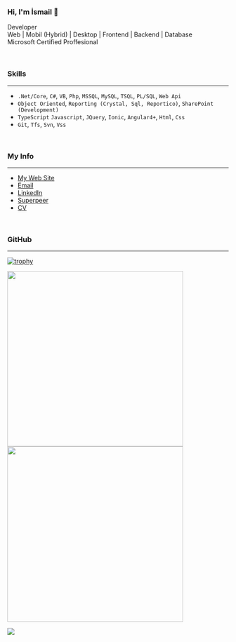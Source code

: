 ### Hi, I'm İsmail 👋
<p>
  Developer
  <br>
  Web | Mobil (Hybrid) | Desktop | Frontend | Backend | Database
  <br>
  Microsoft Certified Proffesional
</p>

<br>
<p>
 <h3>Skills</h3>
</p>
<hr>

- `.Net/Core`, `C#`, `VB`, `Php`, `MSSQL`, `MySQL`, `TSQL`, `PL/SQL`, `Web Api`
- `Object Oriented`, `Reporting (Crystal, Sql, Reportico)`, `SharePoint (Development)`
- `TypeScript` `Javascript`, `JQuery`, `Ionic`, `Angular4+`, `Html`, `Css`
- `Git`, `Tfs`, `Svn`, `Vss`

<br>
<p>
 <h3>My Info</h3>
</p>
<hr>

- [My Web Site](https://www.ismailaktas.com)  
- [Email](mailto:aktasismail@yahoo.com)
- [LinkedIn](https://www.linkedin.com/in/ismail-akta%C5%9F-927a0b52)
- [Superpeer](https://superpeer.com/ismailaktas)
- [CV](https://www.ismailaktas.com/wp-content/uploads/2022/01/ismailaktascv.pdf)

<br>
<p>
 <h3>GitHub</h3>
</p>
<hr>

[![trophy](https://github-profile-trophy.vercel.app/?username=ismailaktas)](https://github.com/ryo-ma/github-profile-trophy)

<p>
  <img src = "https://github-readme-stats.vercel.app/api?username=ismailaktas&show_icons=true" width = 400>
  <img src = "https://github-readme-streak-stats.herokuapp.com?user=ismailaktas&hide_border=true" width = 400>
</p>

<img src = "https://github-readme-stats.vercel.app/api/top-langs/?username=ismailaktas&layout=compact">



